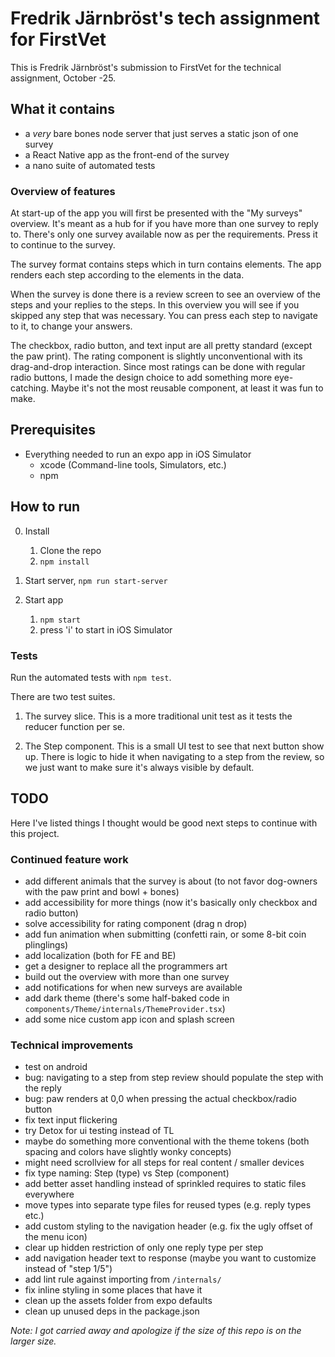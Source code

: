 # Fredrik Järnbröst's tech assignment for FirstVet

This is Fredrik Järnbröst's submission to FirstVet for the technical assignment, October -25.

## What it contains

- a _very_ bare bones node server that just serves a static json of one survey
- a React Native app as the front-end of the survey
- a nano suite of automated tests

### Overview of features

At start-up of the app you will first be presented with the "My surveys" overview. It's meant as a hub for if you have more than one survey to reply to. There's only one survey available now as per the requirements. Press it to continue to the survey.

The survey format contains steps which in turn contains elements. The app renders each step according to the elements in the data.

When the survey is done there is a review screen to see an overview of the steps and your replies to the steps. In this overview you will see if you skipped any step that was necessary. You can press each step to navigate to it, to change your answers.

The checkbox, radio button, and text input are all pretty standard (except the paw print). The rating component is slightly unconventional with its drag-and-drop interaction. Since most ratings can be done with regular radio buttons, I made the design choice to add something more eye-catching. Maybe it's not the most reusable component, at least it was fun to make.

## Prerequisites

- Everything needed to run an expo app in iOS Simulator
  - xcode (Command-line tools, Simulators, etc.)
  - npm

## How to run

0. Install

   1. Clone the repo
   2. `npm install`

1. Start server, `npm run start-server`

2. Start app

   1. `npm start`
   2. press 'i' to start in iOS Simulator

### Tests

Run the automated tests with `npm test`.

There are two test suites.

1. The survey slice. This is a more traditional unit test as it tests the reducer function per se.

2. The Step component. This is a small UI test to see that next button show up. There is logic to hide it when navigating to a step from the review, so we just want to make sure it's always visible by default.

## TODO

Here I've listed things I thought would be good next steps to continue with this project.

### Continued feature work

- add different animals that the survey is about (to not favor dog-owners with the paw print and bowl + bones)
- add accessibility for more things (now it's basically only checkbox and radio button)
- solve accessibility for rating component (drag n drop)
- add fun animation when submitting (confetti rain, or some 8-bit coin plinglings)
- add localization (both for FE and BE)
- get a designer to replace all the programmers art
- build out the overview with more than one survey
- add notifications for when new surveys are available
- add dark theme (there's some half-baked code in `components/Theme/internals/ThemeProvider.tsx`)
- add some nice custom app icon and splash screen

### Technical improvements

- test on android
- bug: navigating to a step from step review should populate the step with the reply
- bug: paw renders at 0,0 when pressing the actual checkbox/radio button
- fix text input flickering
- try Detox for ui testing instead of TL
- maybe do something more conventional with the theme tokens (both spacing and colors have slightly wonky concepts)
- might need scrollview for all steps for real content / smaller devices
- fix type naming: Step (type) vs Step (component)
- add better asset handling instead of sprinkled requires to static files everywhere
- move types into separate type files for reused types (e.g. reply types etc.)
- add custom styling to the navigation header (e.g. fix the ugly offset of the menu icon)
- clear up hidden restriction of only one reply type per step
- add navigation header text to response (maybe you want to customize instead of "step 1/5")
- add lint rule against importing from `/internals/`
- fix inline styling in some places that have it
- clean up the assets folder from expo defaults
- clean up unused deps in the package.json

_Note: I got carried away and apologize if the size of this repo is on the larger size._
